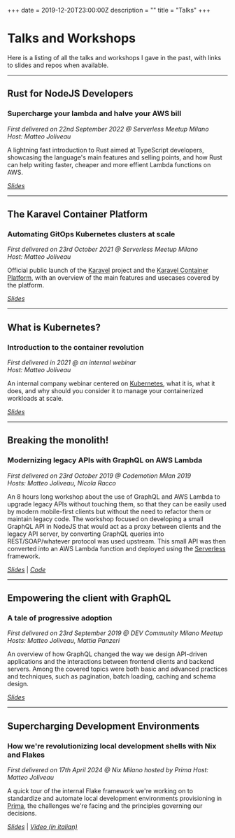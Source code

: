 +++
date = 2019-12-20T23:00:00Z
description = ""
title = "Talks"
+++
# Talks and Workshops

Here is a listing of all the talks and workshops I gave in the past, with links to slides and repos when available.

---

## Rust for NodeJS Developers

### Supercharge your lambda and halve your AWS bill

_First delivered on 22nd September 2022 @ Serverless Meetup Milano_  
_Host: Matteo Joliveau_

A lightning fast introduction to Rust aimed at TypeScript developers, showcasing the language's main features and selling points, and how Rust can help writing faster, cheaper and more effient Lambda functions on AWS.

[_Slides_](https://docs.google.com/presentation/d/e/2PACX-1vQHjqH-jzH5ciqbsCk-O3fwDfcIxtjw0zy6k5k4qypbaGYTRPZvnBL_O6XwYyuCkM86eMx5N0tHfhqf/pub?start=false&loop=false&delayms=3000)

---

## The Karavel Container Platform

### Automating GitOps Kubernetes clusters at scale

_First delivered on 23rd October 2021 @ Serverless Meetup Milano_  
_Host: Matteo Joliveau_

Official public launch of the [Karavel](https://karavel.io) project and the [Karavel Container Platform](https://platform.karavel.io), with an overview of the main features and usecases covered by the platform.

[_Slides_](https://docs.google.com/presentation/d/e/2PACX-1vQ8iZehjlUfIk8WN7vSWcsMv07RXRK2jlugbIPUr47ycQD7b2B60fWQbtcP_GEgsAxAQaVtkeHSGnbA/pub?start=false&loop=false&delayms=3000)

---

## What is Kubernetes?

### Introduction to the container revolution

_First delivered in 2021 @ an internal webinar_  
_Host: Matteo Joliveau_

An internal company webinar centered on [Kubernetes](https://kubernetes.io), what it is, what it does, and why should you consider it to manage your containerized workloads at scale.

[_Slides_](https://docs.google.com/presentation/d/e/2PACX-1vT3aYsZhQ0wmTNmo3opdaG-ejxVmyvWeGYz3XT1V_a8BEIAUxhwKEW6-SiiWMCO0wHLc2AvF_FsALQ_/pub?start=false&loop=false&delayms=3000)

---

## Breaking the monolith!

### Modernizing legacy APIs with GraphQL on AWS Lambda

_First delivered on 23rd October 2019 @ Codemotion Milan 2019_  
_Hosts: Matteo Joliveau, Nicola Racco_  

An 8 hours long workshop about the use of GraphQL and AWS Lambda to upgrade legacy APIs without touching them, so that they can be easily used by modern mobile-first clients but without the need to refactor them or maintain legacy code. The workshop focused on developing a small GraphQL API in NodeJS that would act as a proxy between clients and the legacy API server, by converting GraphQL queries into REST/SOAP/whatever protocol was used upstream. This small API was then converted into an AWS Lambda function and deployed using the [Serverless](https://serverless.com) framework.

[_Slides_](https://docs.google.com/presentation/d/e/2PACX-1vSw7AtPBNW2fNUcrV2IPUvPC-r3GyK4llAGH5o9WpnkLAHWomuHtJ7zjN3ajtYe456YJBbHeNrEWmfq/pub?start=false&loop=false&delayms=3000) | [_Code_](https://github.com/mikamai/codemotion-ws-breaking-the-monolith)

---

## Empowering the client with GraphQL

### A tale of progressive adoption

_First delivered on 23rd September 2019 @ DEV Community Milano Meetup_  
_Hosts: Matteo Joliveau, Mattia Panzeri_  

An overview of how GraphQL changed the way we design API-driven applications and the interactions between frontend clients and backend servers. Among the covered topics were both basic and advanced practices and techniques, such as pagination, batch loading, caching and schema design.

[_Slides_](https://docs.google.com/presentation/d/e/2PACX-1vT1A-tLKnSKMWq2VU5pFMgXvxM0gwXmz4RuLSKg5SLhabV_wIXUd66qqa0WgXvgBkmGACqAENthbkf1/pub?start=false&loop=false&delayms=3000)

---

## Supercharging Development Environments


### How we're revolutionizing local development shells with Nix and Flakes

_First delivered on 17th April 2024 @ Nix Milano hosted by Prima_
_Host: Matteo Joliveau_

A quick tour of the internal Flake framework we're working on to standardize and automate local development environments provisioning in [Prima](https://helloprima.com), the challenges we're facing and the principles governing our decisions.

[_Slides_](https://docs.google.com/presentation/d/e/2PACX-1vTBuK9d-c0AZCXvAnjBX5VPA4ZkMl6PCxr1H41yov5ojKuqM9jt-YGmq42v0znE1R2qGp4AJ9MWNF8P/pub?start=false&loop=false&delayms=3000) | [_Video (in italian)_](https://youtu.be/o3l0ggsMZfY?t=182)